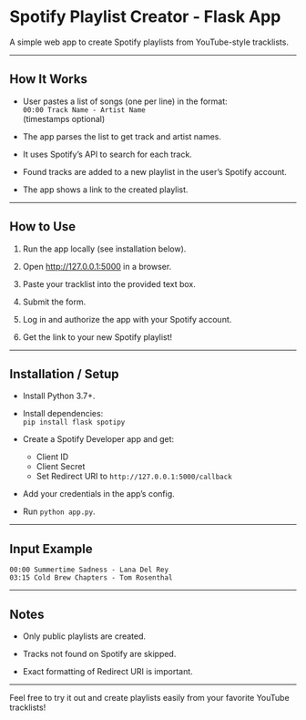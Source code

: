 


# Spotify Playlist Creator - Flask App

A simple web app to create Spotify playlists from YouTube-style tracklists.

---

## How It Works

- User pastes a list of songs (one per line) in the format:  
  `00:00 Track Name - Artist Name`  
  (timestamps optional)

- The app parses the list to get track and artist names.

- It uses Spotify’s API to search for each track.

- Found tracks are added to a new playlist in the user’s Spotify account.

- The app shows a link to the created playlist.

---

## How to Use

1. Run the app locally (see installation below).

2. Open http://127.0.0.1:5000 in a browser.

3. Paste your tracklist into the provided text box.

4. Submit the form.

5. Log in and authorize the app with your Spotify account.

6. Get the link to your new Spotify playlist!

---

## Installation / Setup

- Install Python 3.7+.

- Install dependencies:  
  `pip install flask spotipy`

- Create a Spotify Developer app and get:  
  - Client ID  
  - Client Secret  
  - Set Redirect URI to `http://127.0.0.1:5000/callback`

- Add your credentials in the app’s config.

- Run `python app.py`.

---

## Input Example

```
00:00 Summertime Sadness - Lana Del Rey
03:15 Cold Brew Chapters - Tom Rosenthal
```

---

## Notes

- Only public playlists are created.

- Tracks not found on Spotify are skipped.

- Exact formatting of Redirect URI is important.

---

Feel free to try it out and create playlists easily from your favorite YouTube tracklists!
```

